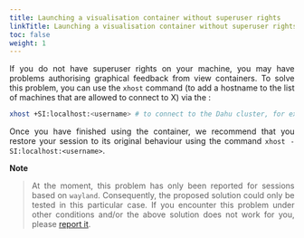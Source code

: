 ```yaml
---
title: Launching a visualisation container without superuser rights
linkTitle: Launching a visualisation container without superuser rights
toc: false
weight: 1
---
```


<div align="justify">

If you do not have superuser rights on your machine, you may have problems authorising graphical feedback from view containers. To solve this problem, you can use the `xhost` command (to add a hostname to the list of machines that are allowed to connect to X) via the :

```bash
xhost +SI:localhost:<username> # to connect to the Dahu cluster, for example
```

Once you have finished using the container, we recommend that you restore your session to its original behaviour using the command `xhost -SI:localhost:<username>`.

**Note**

> At the moment, this problem has only been reported for sessions based on `wayland`. Consequently, the proposed solution could only be tested in this particular case. If you encounter this problem under other conditions and/or the above solution does not work for you, please [report it](/documentation/use/ask-help/).

</div>
